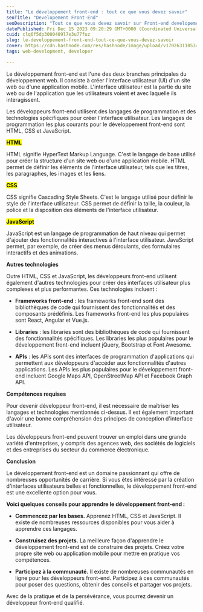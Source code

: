 ```yaml
---
title: "Le développement front-end : tout ce que vous devez savoir"
seoTitle: "Developement Front-End"
seoDescription: "Tout ce que vous devez savoir sur Front-end developement"
datePublished: Fri Dec 15 2023 09:20:29 GMT+0000 (Coordinated Universal Time)
cuid: clq6f5dp3000409l7e3u77fuz
slug: le-developpement-front-end-tout-ce-que-vous-devez-savoir
cover: https://cdn.hashnode.com/res/hashnode/image/upload/v1702631105348/2676c9f7-66b1-44c9-b5f1-d273e6f88462.png
tags: web-development, developer

---
```


Le développement front-end est l'une des deux branches principales du développement web. Il consiste à créer l'interface utilisateur (UI) d'un site web ou d'une application mobile. L'interface utilisateur est la partie du site web ou de l'application que les utilisateurs voient et avec laquelle ils interagissent.

Les développeurs front-end utilisent des langages de programmation et des technologies spécifiques pour créer l'interface utilisateur. Les langages de programmation les plus courants pour le développement front-end sont HTML, CSS et JavaScript.

**<mark>HTML</mark>**

HTML signifie HyperText Markup Language. C'est le langage de base utilisé pour créer la structure d'un site web ou d'une application mobile. HTML permet de définir les éléments de l'interface utilisateur, tels que les titres, les paragraphes, les images et les liens.

**<mark>CSS</mark>**

CSS signifie Cascading Style Sheets. C'est le langage utilisé pour définir le style de l'interface utilisateur. CSS permet de définir la taille, la couleur, la police et la disposition des éléments de l'interface utilisateur.

**<mark>JavaScript</mark>**

JavaScript est un langage de programmation de haut niveau qui permet d'ajouter des fonctionnalités interactives à l'interface utilisateur. JavaScript permet, par exemple, de créer des menus déroulants, des formulaires interactifs et des animations.

**Autres technologies**

Outre HTML, CSS et JavaScript, les développeurs front-end utilisent également d'autres technologies pour créer des interfaces utilisateur plus complexes et plus performantes. Ces technologies incluent :

* **Frameworks front-end** : les frameworks front-end sont des bibliothèques de code qui fournissent des fonctionnalités et des composants prédéfinis. Les frameworks front-end les plus populaires sont React, Angular et Vue.js.
    
* **Libraries** : les libraries sont des bibliothèques de code qui fournissent des fonctionnalités spécifiques. Les libraries les plus populaires pour le développement front-end incluent jQuery, Bootstrap et Font Awesome.
    
* **APIs** : les APIs sont des interfaces de programmation d'applications qui permettent aux développeurs d'accéder aux fonctionnalités d'autres applications. Les APIs les plus populaires pour le développement front-end incluent Google Maps API, OpenStreetMap API et Facebook Graph API.
    

**Compétences requises**

Pour devenir développeur front-end, il est nécessaire de maîtriser les langages et technologies mentionnés ci-dessus. Il est également important d'avoir une bonne compréhension des principes de conception d'interface utilisateur.

Les développeurs front-end peuvent trouver un emploi dans une grande variété d'entreprises, y compris des agences web, des sociétés de logiciels et des entreprises du secteur du commerce électronique.

**Conclusion**

Le développement front-end est un domaine passionnant qui offre de nombreuses opportunités de carrière. Si vous êtes intéressé par la création d'interfaces utilisateurs belles et fonctionnelles, le développement front-end est une excellente option pour vous.

**Voici quelques conseils pour apprendre le développement front-end :**

* **Commencez par les bases.** Apprenez HTML, CSS et JavaScript. Il existe de nombreuses ressources disponibles pour vous aider à apprendre ces langages.
    
* **Construisez des projets.** La meilleure façon d'apprendre le développement front-end est de construire des projets. Créez votre propre site web ou application mobile pour mettre en pratique vos compétences.
    
* **Participez à la communauté.** Il existe de nombreuses communautés en ligne pour les développeurs front-end. Participez à ces communautés pour poser des questions, obtenir des conseils et partager vos projets.
    

Avec de la pratique et de la persévérance, vous pourrez devenir un développeur front-end qualifié.